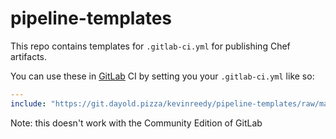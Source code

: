 # pipeline-templates

This repo contains templates for `.gitlab-ci.yml` for publishing Chef artifacts.

You can use these in [GitLab](https://about.gitlab.com/) CI by setting you your `.gitlab-ci.yml` like so:

```yml
---
include: "https://git.dayold.pizza/kevinreedy/pipeline-templates/raw/master/cookbook.yml"
```

Note: this doesn't work with the Community Edition of GitLab
